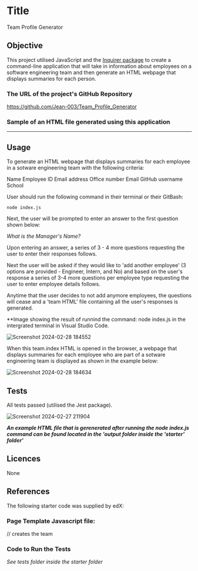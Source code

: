# Title 

Team Profile Generator

## Objective 

This project utilised JavaScript and the [Inquirer package](https://www.npmjs.com/package/inquirer) to create a command-line application that will take in information about employees on a software engineering team and then generate an HTML webpage that displays summaries for each person.

### The URL of the project's GitHub Repository

https://github.com/Jean-003/Team_Profile_Generator 


### Sample of an HTML file generated using this application

*******************

## Usage

To generate an HTML webpage that displays summaries for each employee in a sotware engineering team with the following criteria:

Name
Employee ID
Email address
Office number
Email
GitHub username
School


User should run the following command in their terminal or their GitBash:

```
node index.js

```

Next, the user will be prompted to enter an answer to the first question shown below:

_What is the Manager's Name?_

Upon entering an answer, a series of 3 - 4 more questions requesting the user to enter their responses follows.

Next the user will be asked if they would like to 'add another employee' (3 options are provided - Engineer, Intern, and No) and based on the user's response a series of 3-4 more questions per employee type requesting the user to enter employee details follows.

Anytime that the user decides to not add anymore employees, the questions will cease and a 'team HTML' file containing all the user's responses is generated. 


**Image showing the result of runnind the command: node index.js in the intergrated terminal in Visual Studio Code.



![Screenshot 2024-02-28 184552](https://github.com/Jean-003/Team_Profile_Generator/assets/152238337/242998a0-60e0-40c6-a9e3-c7f0aefc858e)






When this team.index HTML is opened in the browser, a webpage that displays summaries for each employee who are part of a sotware engineering team is displayed as shown in the example below:




![Screenshot 2024-02-28 184634](https://github.com/Jean-003/Team_Profile_Generator/assets/152238337/91b02715-5bce-4f25-88e6-deb35e359832)




## Tests

All tests passed (utilised the Jest package).



![Screenshot 2024-02-27 211904](https://github.com/Jean-003/Team_Profile_Generator/assets/152238337/e1ee7161-d5f4-4745-9d7d-58aff9387735)




**_An example HTML file that is gerenerated after running the node index.js command can be found located in the 'output folder inside the 'starter' folder'_**


## Licences 

 None

## References 

The following starter code was supplied by edX:

### Page Template Javascript file:

// creates the team
<!-- const generateTeam = team => {

    // creates the manager html
    const generateManager = manager => {
        return `
        <div class="card employee-card">
        <div class="card-header">
            <h2 class="card-title">${manager.getName()}</h2>
            <h3 class="card-title"><i class="fas fa-mug-hot mr-2"></i>${manager.getRole()}</h3>
        </div>
        <div class="card-body">
            <ul class="list-group">
                <li class="list-group-item">ID: ${manager.getId()}</li>
                <li class="list-group-item">Email: <a href="mailto:${manager.getEmail()}">${manager.getEmail()}</a></li>
                <li class="list-group-item">Office number: ${manager.getOfficeNumber()}</li>
            </ul>
        </div>
    </div>
        `;
    };

    // creates the html for engineers
    const generateEngineer = engineer => {
        return `
        <div class="card employee-card">
    <div class="card-header">
        <h2 class="card-title">${engineer.getName()}</h2>
        <h3 class="card-title"><i class="fas fa-glasses mr-2"></i>${engineer.getRole()}</h3>
    </div>
    <div class="card-body">
        <ul class="list-group">
            <li class="list-group-item">ID: ${engineer.getId()}</li>
            <li class="list-group-item">Email: <a href="mailto:${engineer.getEmail()}">${engineer.getEmail()}</a></li>
            <li class="list-group-item">GitHub: <a href="https://github.com/${engineer.getGithub()}" target="_blank" rel="noopener noreferrer">${engineer.getGithub()}</a></li>
        </ul>
    </div>
</div>
        `;
    };

    // creates the html for interns
    const generateIntern = intern => {
        return `
        <div class="card employee-card">
    <div class="card-header">
        <h2 class="card-title">${intern.getName()}</h2>
        <h3 class="card-title"><i class="fas fa-user-graduate mr-2"></i>${intern.getRole()}</h3>
    </div>
    <div class="card-body">
        <ul class="list-group">
            <li class="list-group-item">ID: ${intern.getId()}</li>
            <li class="list-group-item">Email: <a href="mailto:${intern.getEmail()}">${intern.getEmail()}</a></li>
            <li class="list-group-item">School: ${intern.getSchool()}</li>
        </ul>
    </div>
</div>
        `;
    };

    const html = [];

    html.push(team
        .filter(employee => employee.getRole() === "Manager")
        .map(manager => generateManager(manager))
    );
    html.push(team
        .filter(employee => employee.getRole() === "Engineer")
        .map(engineer => generateEngineer(engineer))
        .join("")
    );
    html.push(team
        .filter(employee => employee.getRole() === "Intern")
        .map(intern => generateIntern(intern))
        .join("")
    );

    return html.join("");

}

// exports function to generate entire page
module.exports = team => {

    return `
    <!DOCTYPE html>
<html lang="en">

<head>
    <meta charset="UTF-8" />
    <meta name="viewport" content="width=device-width, initial-scale=1.0" />
    <meta http-equiv="X-UA-Compatible" content="ie=edge" />
    <title>My Team</title>
    <link rel="stylesheet" href="https://stackpath.bootstrapcdn.com/bootstrap/4.3.1/css/bootstrap.min.css"
        integrity="sha384-ggOyR0iXCbMQv3Xipma34MD+dH/1fQ784/j6cY/iJTQUOhcWr7x9JvoRxT2MZw1T" crossorigin="anonymous">
    <link rel="stylesheet" href="style.css">
    <script src="https://kit.fontawesome.com/c502137733.js"></script>
</head>

<body>
    <div class="container-fluid">
        <div class="row">
            <div class="col-12 jumbotron mb-3 team-heading">
                <h1 class="text-center">My Team</h1>
            </div>
        </div>
    </div>
    <div class="container">
        <div class="row">
            <div class="team-area col-12 d-flex justify-content-center">
                ${generateTeam(team)}
            </div>
        </div>
    </div>
</body>
</html>
    `;
};


 -->

 ### Code to Run the Tests

 _See tests folder inside the starter folder_
